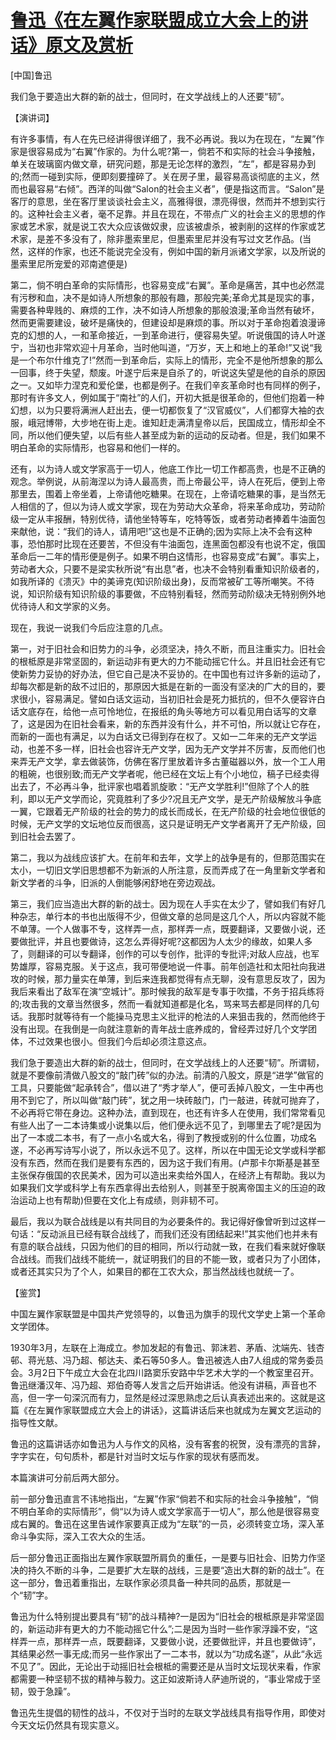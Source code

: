 # [鲁迅《在左翼作家联盟成立大会上的讲话》原文及赏析](https://www.vrrw.net/wx/14663.html)

[中国]鲁迅

我们急于要造出大群的新的战士，但同时，在文学战线上的人还要“韧”。

【演讲词】

有许多事情，有人在先已经讲得很详细了，我不必再说。我以为在现在，“左翼”作家是很容易成为“右翼”作家的。为什么呢?第一，倘若不和实际的社会斗争接触，单关在玻璃窗内做文章，研究问题，那是无论怎样的激烈，“左”，都是容易办到的;然而一碰到实际，便即刻要撞碎了。关在房子里，最容易高谈彻底的主义，然而也最容易“右倾”。西洋的叫做“Salon的社会主义者”，便是指这而言。“Salon”是客厅的意思，坐在客厅里谈谈社会主义，高雅得很，漂亮得很，然而并不想到实行的。这种社会主义者，毫不足靠。并且在现在，不带点广义的社会主义的思想的作家或艺术家，就是说工农大众应该做奴隶，应该被虐杀，被剥削的这样的作家或艺术家，是差不多没有了，除非墨索里尼，但墨索里尼并没有写过文艺作品。(当然，这样的作家，也还不能说完全没有，例如中国的新月派诸文学家，以及所说的墨索里尼所宠爱的邓南遮便是)

第二，倘不明白革命的实际情形，也容易变成“右翼”。革命是痛苦，其中也必然混有污秽和血，决不是如诗人所想象的那般有趣，那般完美;革命尤其是现实的事，需要各种卑贱的、麻烦的工作，决不如诗人所想象的那般浪漫;革命当然有破坏，然而更需要建设，破坏是痛快的，但建设却是麻烦的事。所以对于革命抱着浪漫谛克的幻想的人，一和革命接近，一到革命进行，便容易失望。听说俄国的诗人叶遂宁，当初也非常欢迎十月革命，当时他叫道，“万岁，天上和地上的革命!”又说“我是一个布尔什维克了!”然而一到革命后，实际上的情形，完全不是他所想象的那么一回事，终于失望，颓废。叶遂宁后来是自杀了的，听说这失望是他的自杀的原因之一。又如毕力涅克和爱伦堡，也都是例子。在我们辛亥革命时也有同样的例子，那时有许多文人，例如属于“南社”的人们，开初大抵是很革命的，但他们抱着一种幻想，以为只要将满洲人赶出去，便一切都恢复了“汉官威仪”，人们都穿大袖的衣服，峨冠博带，大步地在街上走。谁知赶走满清皇帝以后，民国成立，情形却全不同，所以他们便失望，以后有些人甚至成为新的运动的反动者。但是，我们如果不明白革命的实际情形，也容易和他们一样的。

还有，以为诗人或文学家高于一切人，他底工作比一切工作都高贵，也是不正确的观念。举例说，从前海涅以为诗人最高贵，而上帝最公平，诗人在死后，便到上帝那里去，围着上帝坐着，上帝请他吃糖果。在现在，上帝请吃糖果的事，是当然无人相信的了，但以为诗人或文学家，现在为劳动大众革命，将来革命成功，劳动阶级一定从丰报酬，特别优待，请他坐特等车，吃特等饭，或者劳动者捧着牛油面包来献他，说：“我们的诗人，请用吧!”这也是不正确的;因为实际上决不会有这种事，恐怕那时比现在还要苦，不但没有牛油面包，连黑面包都没有也说不定，俄国革命后一二年的情形便是例子。如果不明白这情形，也容易变成“右翼”。事实上，劳动者大众，只要不是梁实秋所说“有出息”者，也决不会特别看重知识阶级者的，如我所译的《溃灭》中的美谛克(知识阶级出身)，反而常被矿工等所嘲笑。不待说，知识阶级有知识阶级的事要做，不应特别看轻，然而劳动阶级决无特别例外地优待诗人和文学家的义务。

现在，我说一说我们今后应注意的几点。

第一，对于旧社会和旧势力的斗争，必须坚决，持久不断，而且注重实力。旧社会的根柢原是非常坚固的，新运动非有更大的力不能动摇它什么。并且旧社会还有它使新势力妥协的好办法，但它自己是决不妥协的。在中国也有过许多新的运动了，却每次都是新的敌不过旧的，那原因大抵是在新的一面没有坚决的广大的目的，要求很小，容易满足。譬如白话文运动，当初旧社会是死力抵抗的，但不久便容许白话文底存在，给他一点可怜地位，在报纸的角头等地方可以看见用白话写的文章了，这是因为在旧社会看来，新的东西并没有什么，并不可怕，所以就让它存在，而新的一面也有满足，以为白话文已得到存在权了。又如一二年来的无产文学运动，也差不多一样，旧社会也容许无产文学，因为无产文学并不厉害，反而他们也来弄无产文学，拿去做装饰，仿佛在客厅里放着许多古董磁器以外，放一个工人用的粗碗，也很别致;而无产文学者呢，他已经在文坛上有个小地位，稿子已经卖得出去了，不必再斗争，批评家也唱着凯旋歌：“无产文学胜利!”但除了个人的胜利，即以无产文学而论，究竟胜利了多少?况且无产文学，是无产阶级解放斗争底一翼，它跟着无产阶级的社会的势力的成长而成长，在无产阶级的社会地位很低的时候，无产文学的文坛地位反而很高，这只是证明无产文学者离开了无产阶级，回到旧社会去罢了。

第二，我以为战线应该扩大。在前年和去年，文学上的战争是有的，但那范围实在太小，一切旧文学旧思想都不为新派的人所注意，反而弄成了在一角里新文学者和新文学者的斗争，旧派的人倒能够闲舒地在旁边观战。

第三，我们应当造出大群的新的战士。因为现在人手实在太少了，譬如我们有好几种杂志，单行本的书也出版得不少，但做文章的总同是这几个人，所以内容就不能不单薄。一个人做事不专，这样弄一点，那样弄一点，既要翻译，又要做小说，还要做批评，并且也要做诗，这怎么弄得好呢?这都因为人太少的缘故，如果人多了，则翻译的可以专翻译，创作的可以专创作，批评的专批评;对敌人应战，也军势雄厚，容易克服。关于这点，我可带便地说一件事。前年创造社和太阳社向我进攻的时候，那力量实在单薄，到后来连我都觉得有点无聊，没有意思反攻了，因为我后来看出了敌军在演“空城计”。那时候我的敌军是专事于吹擂，不务于招兵练将的;攻击我的文章当然很多，然而一看就知道都是化名，骂来骂去都是同样的几句话。我那时就等待有一个能操马克思主义批评的枪法的人来狙击我的，然而他终于没有出现。在我倒是一向就注意新的青年战士底养成的，曾经弄过好几个文学团体，不过效果也很小。但我们今后却必须注意这点。

我们急于要造出大群的新的战士，但同时，在文学战线上的人还要“韧”。所谓韧，就是不要像前清做八股文的“敲门砖”似的办法。前清的八股文，原是“进学”做官的工具，只要能做“起承转合”，借以进了“秀才举人”，便可丢掉八股文，一生中再也用不到它了，所以叫做“敲门砖”，犹之用一块砖敲门，门一敲进，砖就可抛弃了，不必再将它带在身边。这种办法，直到现在，也还有许多人在使用，我们常常看见有些人出了一二本诗集或小说集以后，他们便永远不见了，到哪里去了呢?是因为出了一本或二本书，有了一点小名或大名，得到了教授或别的什么位置，功成名遂，不必再写诗写小说了，所以永远不见了。这样，所以在中国无论文学或科学都没有东西，然而在我们是要有东西的，因为这于我们有用。(卢那卡尔斯基是甚至主张保存俄国的农民美术，因为可以造出来卖给外国人，在经济上有帮助。我以为如果我们文学或科学上有东西拿得出去给别人，则甚至于脱离帝国主义的压迫的政治运动上也有帮助)但要在文化上有成绩，则非韧不可。

最后，我以为联合战线是以有共同目的为必要条件的。我记得好像曾听到过这样一句话：“反动派且已经有联合战线了，而我们还没有团结起来!”其实他们也并未有有意的联合战线，只因为他们的目的相同，所以行动就一致，在我们看来就好像联合战线。而我们战线不能统一，就证明我们的目的不能一致，或者只为了小团体，或者还其实只为了个人，如果目的都在工农大众，那当然战线也就统一了。



【鉴赏】

中国左翼作家联盟是中国共产党领导的，以鲁迅为旗手的现代文学史上第一个革命文学团体。

1930年3月，左联在上海成立。参加发起的有鲁迅、郭沫若、茅盾、沈端先、钱杏邨、蒋光慈、冯乃超、郁达夫、柔石等50多人。鲁迅被选人由7人组成的常务委员会。3月2日下午成立大会在北四川路窦乐安路中华艺术大学的一个教室里召开。鲁迅继潘汉年、冯乃超、郑伯奇等人发言之后开始讲话。他没有讲稿，声音也不高，但一字一句深沉而有力，显然是经过深思熟虑之后认真表述出来的。这就是这篇《在左翼作家联盟成立大会上的讲话》，这篇讲话后来也就成为左翼文艺运动的指导性文献。

鲁迅的这篇讲话亦如鲁迅为人与作文的风格，没有客套的祝贺，没有漂亮的言辞，字字实在，句句质朴，都是针对当时文坛与作家的现状有感而发。

本篇演讲可分前后两大部分。

前一部分鲁迅直言不讳地指出，“左翼”作家“倘若不和实际的社会斗争接触”，“倘不明白革命的实际情形”，倘“以为诗人或文学家高于一切人”，那么他是很容易变成右翼的。鲁迅在这里告诫作家要真正成为“左联”的一员，必须转变立场，深入革命斗争实际，深入工农大众的生活。

后一部分鲁迅正面指出左翼作家联盟所肩负的重任，一是要与旧社会、旧势力作坚决的持久不断的斗争，二是要扩大左联的战线，三是要“造出大群的新的战士”。在这一部分，鲁迅着重指出，左联作家必须具备一种共同的品质，那就是一个“韧”字。

鲁迅为什么特别提出要具有“韧”的战斗精神?一是因为“旧社会的根柢原是非常坚固的，新运动非有更大的力不能动摇它什么”;二是因为当时一些作家浮躁不安，“这样弄一点，那样弄一点，既要翻译，又要做小说，还要做批评，并且也要做诗”，其结果必然一事无成;而另一些作家出了一二本书，就以为“功成名遂”，从此“永远不见了”。因此，无论出于动摇旧社会根柢的需要还是从当时文坛现状来看，作家都需要一种坚韧不拔的精神与毅力。这正如波斯诗人萨迪所说的，“事业常成于坚韧，毁于急躁”。

鲁迅先生提倡的韧性的战斗，不仅对于当时的左联文学战线具有指导作用，即使对今天文坛仍然具有现实意义。

